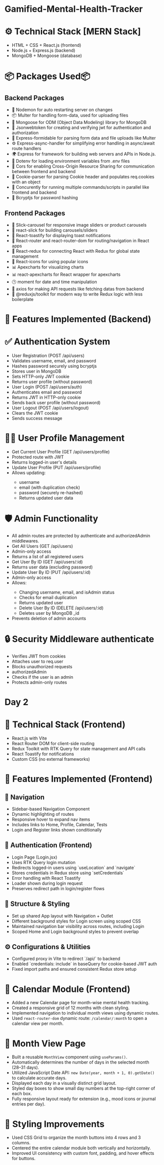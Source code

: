 # Gamified-Mental-Health-Tracker

<h1>⚙️ Technical Stack [MERN Stack]</h1>
<ul>
  <li>HTML + CSS + React.js (frontend)</li>
  <li>Node.js + Express.js (backend)</li>
  <li>MongoDB + Mongoose (database)</li>
</ul>

<h1>📦 Packages Used📦</h1>

<h2>Backend Packages</h2>
<ul>
  <li>🔁 Nodemon for auto restarting server on changes</li>
  <li>📦 Multer for handling form-data, used for uploading files</li>
  <li>🍃 Mongoose for ODM (Object Data Modeling) library for MongoDB</li>
  <li>🔐 Jsonwebtoken for creating and verifying jwt for authentication and authorization</li>
  <li>📝 Express-formidable for parsing form data and file uploads like Multer</li>
  <li>⚙️ Express-async-handler for simplifying error handling in async/await route handlers</li>
  <li>🌍 Express for framework for building web servers and APIs in Node.js.</li>
  <li>🔐 Dotenv for loading environment variables from .env files</li>
  <li>🔄 Cors for enabling Cross-Origin Resource Sharing for communication between frontend and backend</li>
  <li>🍪 Cookie-parser for parsing Cookie header and populates req.cookies with an object</li>
  <li>🚀 Concurently for running multiple commands/scripts in parallel like frontend and backend</li>
  <li>🔐 Bcryptjs for password hashing</li>
</ul>

<h2>Frontend Packages</h2>
<ul>
  <li>🎠 Slick-carousel for responsive image sliders or product carousels</li>
  <li>🚗 react-slick for building carousels/sliders</li>
  <li>🔔 React-toastify for displaying toast notifications  </li>
  <li>🧭 React-router and react-router-dom for routing/navigation in React apps</li>
  <li>🧠 React-redux for connecting React with Redux for global state management</li>
  <li>🎨 React-icons for using popular icons</li>
  <li>📊 Apexcharts for visualizing charts</li>
  <li>📊 react-apexcharts for React wrapper for apexcharts</li>
  <li>🕒 moment for date and time manipulation</li>
  <li>🔗 axios for making API requests like fetching datas from backend</li>
  <li>🧰 @reduxjs/toolkit for modern way to write Redux logic with less boilerplate</li>
</ul>

<h1>🚀 Features Implemented (Backend)</h1>

<h1>✅ Authentication System</h1>

<ul>
  <li>User Registration (POST /api/users)</li>
  <li>Validates username, email, and password</li>
  <li>Hashes password securely using bcryptjs</li>
  <li>Stores user in MongoDB</li>
  <li>Sets HTTP-only JWT cookie</li>
  <li>Returns user profile (without password)</li>
  <li>User Login (POST /api/users/auth)</li>
  <li>Authenticates email and password</li>
  <li>Returns JWT in HTTP-only cookie</li>
  <li>Sends back user profile (without password)</li>
  <li>User Logout (POST /api/users/logout)</li>
  <li>Clears the JWT cookie</li>
  <li>Sends success message</li>
</ul>

<h1>🧑‍💻 User Profile Management</h1>

<ul>
  <li>Get Current User Profile (GET /api/users/profile)</li>
  <li>Protected route with JWT</li>
  <li>Returns logged-in user's details</li>
  <li>Update User Profile (PUT /api/users/profile)</li>
  <li>Allows updating:</li>
  <ul>
    <li>username</li>
    <li>email (with duplication check)</li>
    <li>password (securely re-hashed)</li>
    <li>Returns updated user data</li>
  </ul>
</ul>

<h1>🛡️ Admin Functionality</h1>

<ul>
  <li>All admin routes are protected by authenticate and authorizedAdmin middlewares.</li>
  <li>Get All Users (GET /api/users)</li>
  <li>Admin-only access</li>
  <li>Returns a list of all registered users</li>
  <li>Get User By ID (GET /api/users/:id)</li>
  <li>Returns user data (excluding password)</li>
  <li>Update User By ID (PUT /api/users/:id)</li>
  <li>Admin-only access</li>
  <li>Allows:</li>
  <ul>
    <li>Changing username, email, and isAdmin status</li>
    <li>Checks for email duplication</li>
    <li>Returns updated user</li>
    <li>Delete User By ID (DELETE /api/users/:id)</li>
    <li>Deletes user by MongoDB _id</li>
  </ul>
  <li>Prevents deletion of admin accounts</li>
</ul>

<h1>🔒 Security Middleware authenticate</h1>
<ul>
  <li>Verifies JWT from cookies</li>
  <li>Attaches user to req.user</li>
  <li>Blocks unauthorized requests</li>
  <li>authorizedAdmin</li>
  <li>Checks if the user is an admin</li>
  <li>Protects admin-only routes</li>
</ul>

<h1>Day 2</h1> 
<h1>🎨 Technical Stack (Frontend)</h1> 
<ul> 
  <li>React.js with Vite</li> 
  <li>React Router DOM for client-side routing</li> 
  <li>Redux Toolkit with RTK Query for state management and API calls</li> 
  <li>React Toastify for notifications</li> 
  <li>Custom CSS (no external frameworks)</li> 
</ul> 
<h1>🚀 Features Implemented (Frontend)</h1> 
<h2>🧭 Navigation</h2> 
<ul> 
  <li>Sidebar-based Navigation Component</li> 
  <li>Dynamic highlighting of routes</li> 
  <li>Responsive hover to expand nav items</li> 
  <li>Includes links to Home, Profile, Calendar, Tests</li> 
  <li>Login and Register links shown conditionally</li> 
</ul> 
<h2>🔐 Authentication (Frontend)</h2> 
<ul> 
  <li>Login Page (Login.jsx)</li> 
  <li>Uses RTK Query login mutation</li> 
  <li>Redirects logged-in users using `useLocation` and `navigate`</li> 
  <li>Stores credentials in Redux store using `setCredentials`</li> 
  <li>Error handling with React Toastify</li> 
  <li>Loader shown during login request</li> 
  <li>Preserves redirect path in login/register flows</li> 
</ul> 
<h2>🧱 Structure & Styling</h2> 
<ul> 
  <li>Set up shared App layout with Navigation + Outlet</li> 
  <li>Different background styles for Login screen using scoped CSS</li> 
  <li>Maintained navigation bar visibility across routes, including Login</li> 
  <li>Scoped Home and Login background styles to prevent overlap</li> 
</ul> 
<h2>⚙️ Configurations & Utilities</h2> 
<ul> 
  <li>Configured proxy in Vite to redirect `/api/` to backend</li> 
  <li>Enabled `credentials: include` in baseQuery for cookie-based JWT auth</li> 
  <li>Fixed import paths and ensured consistent Redux store setup</li>
</ul>

<h1>🌱 Calendar Module (Frontend)</h1>

<ul>
  <li>Added a new Calendar page for month-wise mental health tracking.</li>
  <li>Created a responsive grid of 12 months with clean styling.</li>
  <li>Implemented navigation to individual month views using dynamic routes.</li>
  <li>Used <code>react-router-dom</code> dynamic route: <code>/calendar/:month</code> to open a calendar view per month.</li>
</ul>

<h1>📅 Month View Page</h1>
<ul>
  <li>Built a reusable <code>MonthView</code> component using <code>useParams()</code>.</li>
  <li>Automatically determines the number of days in the selected month (28–31 days).</li>
  <li>Utilized JavaScript Date API: <code>new Date(year, month + 1, 0).getDate()</code> to calculate accurate days.</li>
  <li>Displayed each day in a visually distinct grid layout.</li>
  <li>Styled day boxes to show small day numbers at the top-right corner of each box.</li>
  <li>Fully responsive layout ready for extension (e.g., mood icons or journal entries per day).</li>
</ul>

<h1>🎨 Styling Improvements</h1>
<ul>
  <li>Used CSS Grid to organize the month buttons into 4 rows and 3 columns.</li>
  <li>Centered the entire calendar module both vertically and horizontally.</li>
  <li>Improved UI consistency with custom font, padding, and hover effects for buttons.</li>
</ul>